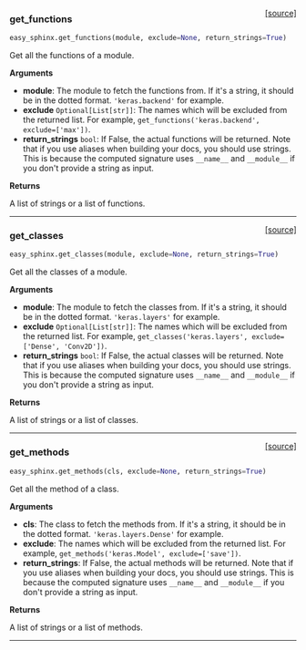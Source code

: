 <span style="float:right;">[[source]](https://github.com/JustinGoheenAI/easy-sphinx/blob/main/easy_sphinx/gathering_members.py#L30)</span>

### get_functions


```python
easy_sphinx.get_functions(module, exclude=None, return_strings=True)
```


Get all the functions of a module.

__Arguments__

- __module__: The module to fetch the functions from. If it's a
    string, it should be in the dotted format. `'keras.backend'` for example.
- __exclude__ `Optional[List[str]]`: The names which will be excluded from the returned list. For
    example, `get_functions('keras.backend', exclude=['max'])`.
- __return_strings__ `bool`: If False, the actual functions will be returned. Note that
    if you use aliases when building your docs, you should use strings.
    This is because the computed signature uses
    `__name__` and `__module__` if you don't provide a string as input.

__Returns__

A list of strings or a list of functions.


----

<span style="float:right;">[[source]](https://github.com/JustinGoheenAI/easy-sphinx/blob/main/easy_sphinx/gathering_members.py#L7)</span>

### get_classes


```python
easy_sphinx.get_classes(module, exclude=None, return_strings=True)
```


Get all the classes of a module.

__Arguments__

- __module__: The module to fetch the classes from. If it's a
    string, it should be in the dotted format. `'keras.layers'` for example.
- __exclude__ `Optional[List[str]]`: The names which will be excluded from the returned list. For
    example, `get_classes('keras.layers', exclude=['Dense', 'Conv2D'])`.
- __return_strings__ `bool`: If False, the actual classes will be returned. Note that
    if you use aliases when building your docs, you should use strings.
    This is because the computed signature uses
    `__name__` and `__module__` if you don't provide a string as input.

__Returns__

A list of strings or a list of classes.


----

<span style="float:right;">[[source]](https://github.com/JustinGoheenAI/easy-sphinx/blob/main/easy_sphinx/gathering_members.py#L53)</span>

### get_methods


```python
easy_sphinx.get_methods(cls, exclude=None, return_strings=True)
```


Get all the method of a class.

__Arguments__

- __cls__: The class to fetch the methods from. If it's a
    string, it should be in the dotted format. `'keras.layers.Dense'`
    for example.
- __exclude__: The names which will be excluded from the returned list. For
    example, `get_methods('keras.Model', exclude=['save'])`.
- __return_strings__: If False, the actual methods will be returned. Note that
    if you use aliases when building your docs, you should use strings.
    This is because the computed signature uses
    `__name__` and `__module__` if you don't provide a string as input.

__Returns__

A list of strings or a list of methods.


----

